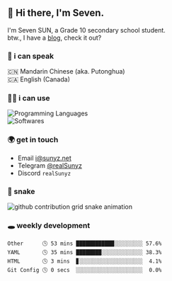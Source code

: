 ## 👋 Hi there, I'm Seven.

I'm Seven SUN, a Grade 10 secondary school student.  
btw., I have a [blog](https://sunyz.net), check it out?

### 💬 i can speak

🇨🇳 Mandarin Chinese (aka. Putonghua)  
🇨🇦 English (Canada)

### 👩‍💻 i can use

![Programming Languages](https://skillicons.dev/icons?i=cpp,html,python,bash,md,latex)  
![Softwares](https://skillicons.dev/icons?i=ai,pr,ps,xd,figma,vscode)

### 🌍 get in touch

* Email i@sunyz.net
* Telegram [@realSunyz](https://t.me/realSunyz)
* Discord `realSunyz`

### 🐍 snake
<picture>
  <source media="(prefers-color-scheme: dark)" srcset="https://raw.githubusercontent.com/realSunyz/realSunyz/main/snake/snake-dark.svg" />
  <source media="(prefers-color-scheme: light)" srcset="https://raw.githubusercontent.com/realSunyz/realSunyz/main/snake/snake.svg" />
  <img alt="github contribution grid snake animation" src="github-snake.svg" />
</picture>

### 🕳️ weekly development
<!-- waka-box start -->
```text
Other      🕓 53 mins ████████████░░░░░░░░░ 57.6%
YAML       🕓 35 mins ████████░░░░░░░░░░░░░ 38.3%
HTML       🕓 3 mins  ▊░░░░░░░░░░░░░░░░░░░░  4.1%
Git Config 🕓 0 secs  ░░░░░░░░░░░░░░░░░░░░░  0.0%
```
<!-- Powered by https://github.com/realSunyz/waka-box-go . -->
<!-- waka-box end -->